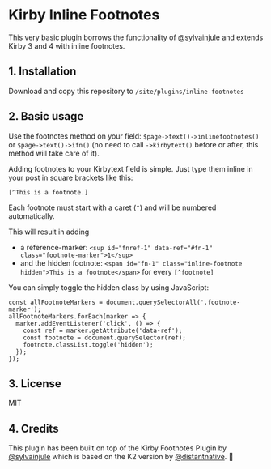 # Kirby Inline Footnotes

This very basic plugin borrows the functionality of [@sylvainjule](https://github.com/sylvainjule/kirby-footnotes) and extends Kirby 3 and 4 with inline footnotes.

## 1. Installation

Download and copy this repository to `/site/plugins/inline-footnotes`

## 2. Basic usage

Use the footnotes method on your field: `$page->text()->inlinefootnotes()` or `$page->text()->ifn()` (no need to call `->kirbytext()` before or after, this method will take care of it).

Adding footnotes to your Kirbytext field is simple. Just type them inline in your post in square brackets like this:

```
[^This is a footnote.]
```

Each footnote must start with a caret (`^`) and will be numbered automatically.

This will result in adding

- a reference-marker: `<sup id="fnref-1" data-ref="#fn-1" class="footnote-marker">1</sup>`
- and the hidden footnote: `<span id="fn-1" class="inline-footnote hidden">This is a footnote</span>`
  for every `[^footnote]`

You can simply toggle the hidden class by using JavaScript:

```
const allFootnoteMarkers = document.querySelectorAll('.footnote-marker');
allFootnoteMarkers.forEach(marker => {
  marker.addEventListener('click', () => {
    const ref = marker.getAttribute('data-ref');
    const footnote = document.querySelector(ref);
    footnote.classList.toggle('hidden');
  });
});

```

## 3. License

MIT

## 4. Credits

This plugin has been built on top of the Kirby Footnotes Plugin by [@sylvainjule](https://github.com/sylvainjule/kirby-footnotes) which is based on the K2 version by [@distantnative](https://github.com/distantnative/footnotes). 🙏
